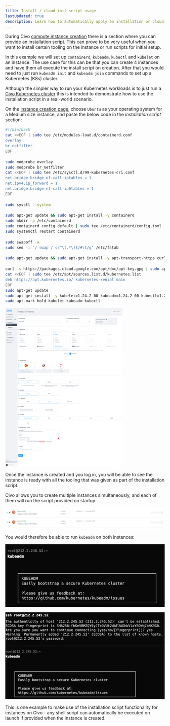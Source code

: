 ```yaml
---
title: Install / cloud-init script usage
lastUpdated: true
description: Learn how to automatically apply an installation or cloud-init script during Civo Compute instance creation to install tools or perform initial setups. 
---
```


<head>
  <title>Install Scripts for Compute Instances | Civo Documentation</title>
</head>

During Civo [compute instance creation](../compute/create-an-instance.md) there is a section where you can provide an installation script. This can prove to be very useful when you want to install certain tooling on the instance or run scripts for initial setup.

In this example we will set up `containerd`, `kubeadm`, `kubectl` and `kubelet` on an instance. The use case for this can be that you can create 4 instances and have them all execute the install script on creation. After that you would need to just run `kubeadm init` and `kubeadm join` commands to set up a Kubernetes (K8s) cluster.

Although the simpler way to run your Kubernetes workloads is to just run a [Civo Kubernetes cluster](../kubernetes/) this is intended to demonstrate how to use the installation script in a real-world scenario.

On the [instance creation page](https://dashboard.civo.com/instances/new), choose `Ubuntu` as your operating system for a Medium size instance, and paste the below code in the *installation script* section:

```bash
#!/bin/bash
cat <<EOF | sudo tee /etc/modules-load.d/containerd.conf 
overlay 
br_netfilter 
EOF

sudo modprobe overlay 
sudo modprobe br_netfilter
cat <<EOF | sudo tee /etc/sysctl.d/99-kubernetes-cri.conf 
net.bridge.bridge-nf-call-iptables = 1 
net.ipv4.ip_forward = 1 
net.bridge.bridge-nf-call-ip6tables = 1 
EOF

sudo sysctl --system

sudo apt-get update && sudo apt-get install -y containerd
sudo mkdir -p /etc/containerd
sudo containerd config default | sudo tee /etc/containerd/config.toml
sudo systemctl restart containerd

sudo swapoff -a
sudo sed -i '/ swap / s/^\(.*\)$/#\1/g' /etc/fstab

sudo apt-get update && sudo apt-get install -y apt-transport-https curl

curl -s https://packages.cloud.google.com/apt/doc/apt-key.gpg | sudo apt-key add -
cat <<EOF | sudo tee /etc/apt/sources.list.d/kubernetes.list
deb https://apt.kubernetes.io/ kubernetes-xenial main
EOF
sudo apt-get update
sudo apt-get install -y kubelet=1.24.2-00 kubeadm=1.24.2-00 kubectl=1.24.2-00
sudo apt-mark hold kubelet kubeadm kubectl
```

![Install script added on instance creation](images/install-script.png)

Once the instance is created and you log in, you will be able to see the instance is ready with all the tooling that was given as part of the installation script.

Civo allows you to create multiple instances simultaneously, and each of them will run the script provided on startup:

![Multiple instances launched with cloud-init scripts](images/multiple-instances.png)

You would therefore be able to run `kubeadm` on both instances:

![Kubeadm command running on a created instance](images/kubeadm1.png)

![Kubeadm bootstrapping a Kubernetes cluster](images/kubeadm2.png)

This is one example to make use of the installation script functionality for instances on Civo - any shell script can automatically be executed on launch if provided when the instance is created.

